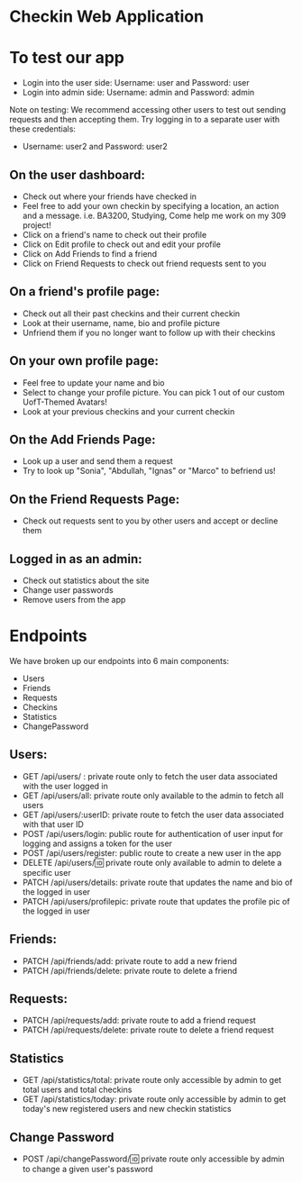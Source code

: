 # Checkin Web Application

# To test our app

* Login into the user side: Username: user and Password: user
* Login into admin side: Username: admin and Password: admin

Note on testing: We recommend accessing other users to test out sending requests and then accepting them. 
Try logging in to a separate user with these credentials:
* Username: user2 and Password: user2

## On the user dashboard:
* Check out where your friends have checked in 
* Feel free to add your own checkin by specifying a location, an action and a message. i.e. BA3200, Studying, Come help me work on my 309 project!
* Click on a friend's name to check out their profile
* Click on Edit profile to check out and edit your profile
* Click on Add Friends to find a friend 
* Click on Friend Requests to check out friend requests sent to you

## On a friend's profile page: 
* Check out all their past checkins and their current checkin
* Look at their username, name, bio and profile picture
* Unfriend them if you no longer want to follow up with their checkins 

## On your own profile page: 
* Feel free to update your name and bio
* Select to change your profile picture. You can pick 1 out of our custom UofT-Themed Avatars!
* Look at your previous checkins and your current checkin 

## On the Add Friends Page: 
* Look up a user and send them a request
* Try to look up "Sonia", "Abdullah, "Ignas" or "Marco" to befriend us!

## On the Friend Requests Page: 
* Check out requests sent to you by other users and accept or decline them

## Logged in as an admin:
* Check out statistics about the site 
* Change user passwords
* Remove users from the app

# Endpoints 

We have broken up our endpoints into 6 main components:
* Users
* Friends
* Requests
* Checkins 
* Statistics
* ChangePassword

## Users:
* GET /api/users/ : private route only to fetch the user data associated with the user logged in
* GET /api/users/all: private route only available to the admin to fetch all users 
* GET /api/users/:userID: private route to fetch the user data associated with that user ID
* POST /api/users/login: public route for authentication of user input for logging and assigns a token for the user 
* POST /api/users/register: public route to create a new user in the app 
* DELETE /api/users/:id: private route only available to admin to delete a specific user 
* PATCH /api/users/details: private route that updates the name and bio of the logged in user 
* PATCH /api/users/profilepic: private route that updates the profile pic of the logged in user 

## Friends: 
* PATCH /api/friends/add: private route to add a new friend 
* PATCH /api/friends/delete: private route to delete a friend 

## Requests:
* PATCH /api/requests/add: private route to add a friend request 
* PATCH /api/requests/delete: private route to delete a friend request

## Statistics 
* GET /api/statistics/total: private route only accessible by admin to get total users and total checkins 
* GET /api/statistics/today: private route only accessible by admin to get today's new registered users and new checkin statistics 

## Change Password 
* POST /api/changePassword/:id: private route only accessible by admin to change a given user's password
